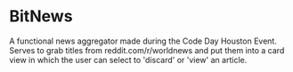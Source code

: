 # BitNews
A functional news aggregator made during the Code Day Houston Event. Serves to grab titles from reddit.com/r/worldnews and put them into a card view in which the user can select to 'discard' or 'view' an article.
